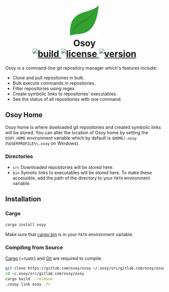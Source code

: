 <div align="center">
  <h1>
    <img src="./logo.svg" />
    <br />
    Osoy
    <br />
    <a href="https://gitlab.com/osoy/osoy/-/commits/master">
      <img alt="build" src="https://img.shields.io/gitlab/pipeline/osoy/osoy/master" />
    </a>
    <a href="https://crates.io/crates/osoy">
      <img alt="license" src="https://img.shields.io/crates/l/osoy" />
    </a>
    <a href="https://crates.io/crates/osoy">
      <img alt="version" src="https://img.shields.io/crates/v/osoy" />
    </a>
  </h1>
</div>

Osoy is a command-line git repository manager which's features include:

- Clone and pull repositories in bulk.
- Bulk execute commands in repositories.
- Filter repositories using regex.
- Create symbolic links to repositories' executables.
- See the status of all repositories with one command.

## Osoy Home

Osoy home is where dowloaded git repositories and created symbolic links will be stored.
You can alter the location of Osoy home by setting the `OSOY_HOME` environment variable
which by default is `$HOME/.osoy` (`%USERPROFILE%\.osoy` on Windows).

### Directories

- `src` Downloaded repositories will be stored here.
- `bin` Symolic links to executables will be stored here.
  To make these accessible, add the path of the directory to your `PATH` environment variable.

## Installation

### Cargo

```bash
cargo install osoy
```

Make sure that [cargo bin](https://doc.rust-lang.org/stable/cargo/guide/cargo-home.html#directories) is in your `PATH` environment variable.

### Compiling from Source

[Cargo](https://doc.rust-lang.org/cargo) (+rustc) and [Git](https://git-scm.com) are required to compile.

```bash
git clone https://gitlab.com/osoy/osoy ~/.osoy/src/gitlab.com/osoy/osoy
cd ~/.osoy/src/gitlab.com/osoy/osoy
cargo build --release
./osoy link osoy -fv
```
